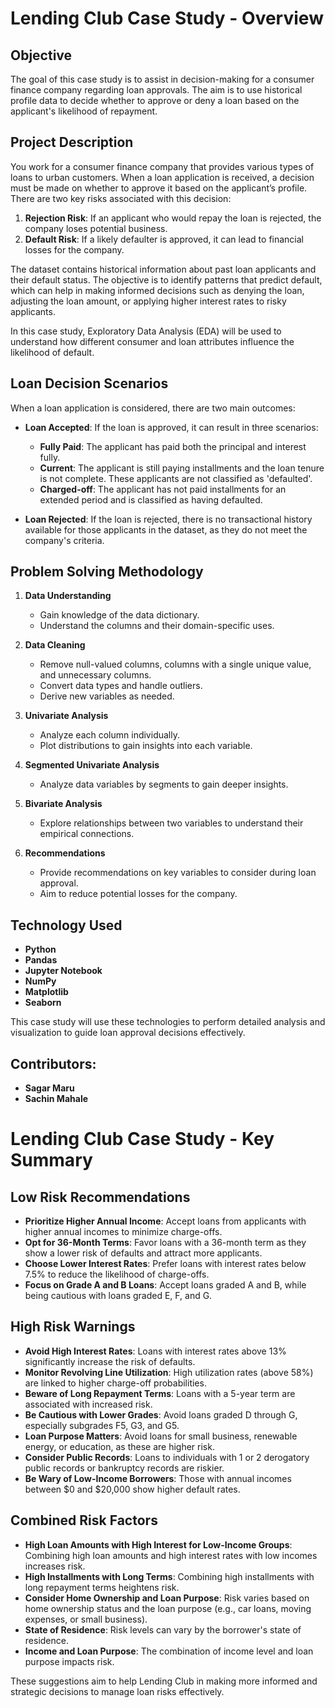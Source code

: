 # Lending Club Case Study - Overview

## Objective

The goal of this case study is to assist in decision-making for a consumer finance company regarding loan approvals. The aim is to use historical profile data to decide whether to approve or deny a loan based on the applicant's likelihood of repayment.

## Project Description

You work for a consumer finance company that provides various types of loans to urban customers. When a loan application is received, a decision must be made on whether to approve it based on the applicant’s profile. There are two key risks associated with this decision:

1. **Rejection Risk**: If an applicant who would repay the loan is rejected, the company loses potential business.
2. **Default Risk**: If a likely defaulter is approved, it can lead to financial losses for the company.

The dataset contains historical information about past loan applicants and their default status. The objective is to identify patterns that predict default, which can help in making informed decisions such as denying the loan, adjusting the loan amount, or applying higher interest rates to risky applicants.

In this case study, Exploratory Data Analysis (EDA) will be used to understand how different consumer and loan attributes influence the likelihood of default.

## Loan Decision Scenarios

When a loan application is considered, there are two main outcomes:

- **Loan Accepted**: If the loan is approved, it can result in three scenarios:
  - **Fully Paid**: The applicant has paid both the principal and interest fully.
  - **Current**: The applicant is still paying installments and the loan tenure is not complete. These applicants are not classified as 'defaulted'.
  - **Charged-off**: The applicant has not paid installments for an extended period and is classified as having defaulted.

- **Loan Rejected**: If the loan is rejected, there is no transactional history available for those applicants in the dataset, as they do not meet the company's criteria.

## Problem Solving Methodology

1. **Data Understanding**
   - Gain knowledge of the data dictionary.
   - Understand the columns and their domain-specific uses.

2. **Data Cleaning**
   - Remove null-valued columns, columns with a single unique value, and unnecessary columns.
   - Convert data types and handle outliers.
   - Derive new variables as needed.

3. **Univariate Analysis**
   - Analyze each column individually.
   - Plot distributions to gain insights into each variable.

4. **Segmented Univariate Analysis**
   - Analyze data variables by segments to gain deeper insights.

5. **Bivariate Analysis**
   - Explore relationships between two variables to understand their empirical connections.

6. **Recommendations**
   - Provide recommendations on key variables to consider during loan approval.
   - Aim to reduce potential losses for the company.

## Technology Used

- **Python**
- **Pandas**
- **Jupyter Notebook**
- **NumPy**
- **Matplotlib**
- **Seaborn**

This case study will use these technologies to perform detailed analysis and visualization to guide loan approval decisions effectively.

## Contributors:
- **Sagar Maru**
- **Sachin Mahale**

# Lending Club Case Study - Key Summary

## Low Risk Recommendations
- **Prioritize Higher Annual Income**: Accept loans from applicants with higher annual incomes to minimize charge-offs.
- **Opt for 36-Month Terms**: Favor loans with a 36-month term as they show a lower risk of defaults and attract more applicants.
- **Choose Lower Interest Rates**: Prefer loans with interest rates below 7.5% to reduce the likelihood of charge-offs.
- **Focus on Grade A and B Loans**: Accept loans graded A and B, while being cautious with loans graded E, F, and G.

## High Risk Warnings
- **Avoid High Interest Rates**: Loans with interest rates above 13% significantly increase the risk of defaults.
- **Monitor Revolving Line Utilization**: High utilization rates (above 58%) are linked to higher charge-off probabilities.
- **Beware of Long Repayment Terms**: Loans with a 5-year term are associated with increased risk.
- **Be Cautious with Lower Grades**: Avoid loans graded D through G, especially subgrades F5, G3, and G5.
- **Loan Purpose Matters**: Avoid loans for small business, renewable energy, or education, as these are higher risk.
- **Consider Public Records**: Loans to individuals with 1 or 2 derogatory public records or bankruptcy records are riskier.
- **Be Wary of Low-Income Borrowers**: Those with annual incomes between $0 and $20,000 show higher default rates.

## Combined Risk Factors
- **High Loan Amounts with High Interest for Low-Income Groups**: Combining high loan amounts and high interest rates with low incomes increases risk.
- **High Installments with Long Terms**: Combining high installments with long repayment terms heightens risk.
- **Consider Home Ownership and Loan Purpose**: Risk varies based on home ownership status and the loan purpose (e.g., car loans, moving expenses, or small business).
- **State of Residence**: Risk levels can vary by the borrower's state of residence.
- **Income and Loan Purpose**: The combination of income level and loan purpose impacts risk.

These suggestions aim to help Lending Club in making more informed and strategic decisions to manage loan risks effectively.

